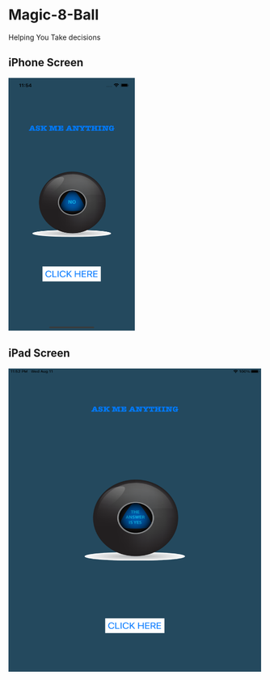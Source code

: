 # Magic-8-Ball
 Helping You Take decisions
 ## iPhone Screen
 <img src="Documentation/iPhone.png" width="250" height="500"> 
 
 ## iPad Screen
 <img src="Documentation/iPad.png" width="500" height="600"> 
